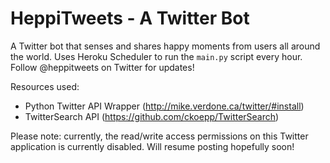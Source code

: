 # HeppiTweets - A Twitter Bot 

A Twitter bot that senses and shares happy moments from users all around the world. Uses Heroku Scheduler to run the `main.py` script every hour. Follow @heppitweets on Twitter for updates! 

Resources used: 
- Python Twitter API Wrapper (http://mike.verdone.ca/twitter/#install)
- TwitterSearch API (https://github.com/ckoepp/TwitterSearch)


Please note: currently, the read/write access permissions on this Twitter application is currently disabled. Will resume posting hopefully soon! 
